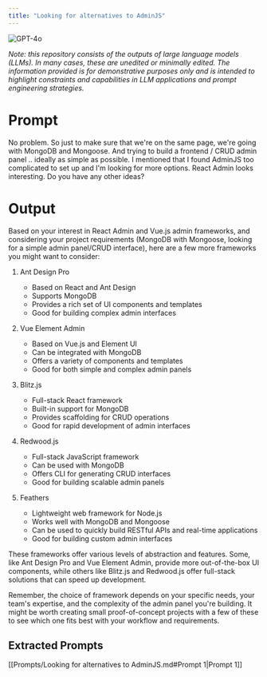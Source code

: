 ```yaml
---
title: "Looking for alternatives to AdminJS"
---
```

![GPT-4o](https://img.shields.io/badge/GPT--4o-3333FF?style=for-the-badge&logo=openai&logoColor=white)



*Note: this repository consists of the outputs of large language models (LLMs). In many cases, these are unedited or minimally edited. The information provided is for demonstrative purposes only and is intended to highlight constraints and capabilities in LLM applications and prompt engineering strategies.*


# Prompt

No problem. So just to make sure that we're on the same page, we're going with MongoDB and Mongoose. And trying to build a frontend / CRUD admin panel .. ideally as simple as possible. I mentioned that I found AdminJS too complicated to set up and I'm looking for more options. React Admin looks interesting. Do you have any other ideas?

# Output

Based on your interest in React Admin and Vue.js admin frameworks, and considering your project requirements (MongoDB with Mongoose, looking for a simple admin panel/CRUD interface), here are a few more frameworks you might want to consider:

1. Ant Design Pro
   - Based on React and Ant Design
   - Supports MongoDB
   - Provides a rich set of UI components and templates
   - Good for building complex admin interfaces

2. Vue Element Admin
   - Based on Vue.js and Element UI
   - Can be integrated with MongoDB
   - Offers a variety of components and templates
   - Good for both simple and complex admin panels

3. Blitz.js
   - Full-stack React framework
   - Built-in support for MongoDB
   - Provides scaffolding for CRUD operations
   - Good for rapid development of admin interfaces

4. Redwood.js
   - Full-stack JavaScript framework
   - Can be used with MongoDB
   - Offers CLI for generating CRUD interfaces
   - Good for building scalable admin panels

5. Feathers
   - Lightweight web framework for Node.js
   - Works well with MongoDB and Mongoose
   - Can be used to quickly build RESTful APIs and real-time applications
   - Good for building custom admin interfaces

These frameworks offer various levels of abstraction and features. Some, like Ant Design Pro and Vue Element Admin, provide more out-of-the-box UI components, while others like Blitz.js and Redwood.js offer full-stack solutions that can speed up development.

Remember, the choice of framework depends on your specific needs, your team's expertise, and the complexity of the admin panel you're building. It might be worth creating small proof-of-concept projects with a few of these to see which one fits best with your workflow and requirements.

 




## Extracted Prompts
[[Prompts/Looking for alternatives to AdminJS.md#Prompt 1|Prompt 1]]
